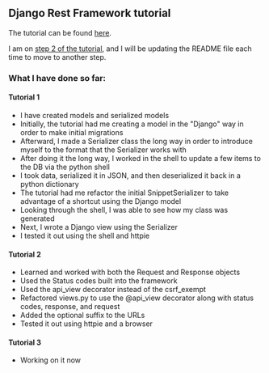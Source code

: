 ## Django Rest Framework tutorial

The tutorial can be found [here](http://www.django-rest-framework.org/tutorial/1-serialization/).

I am on [step 2 of the tutorial](http://www.django-rest-framework.org/tutorial/2-requests-and-responses/), and I will be updating the README file each time to move to another step.

### What I have done so far:

#### Tutorial 1

- I have created models and serialized models
- Initially, the tutorial had me creating a model in the "Django" way in order to make initial migrations
- Afterward, I made a Serializer class the long way in order to introduce myself to the format that the Serializer works with
- After doing it the long way, I worked in the shell to update a few items to the DB via the python shell
- I took data, serialized it in JSON, and then deserialized it back in a python dictionary
- The tutorial had me refactor the initial SnippetSerializer to take advantage of a shortcut using the Django model
- Looking through the shell, I was able to see how my class was generated
- Next, I wrote a Django view using the Serializer
- I tested it out using the shell and httpie

#### Tutorial 2

- Learned and worked with both the Request and Response objects
- Used the Status codes built into the framework
- Used the api\_view decorator instead of the csrf\_exempt
- Refactored views.py to use the @api\_view decorator along with status codes, response, and request
- Added the optional suffix to the URLs
- Tested it out using httpie and a browser

#### Tutorial 3

- Working on it now